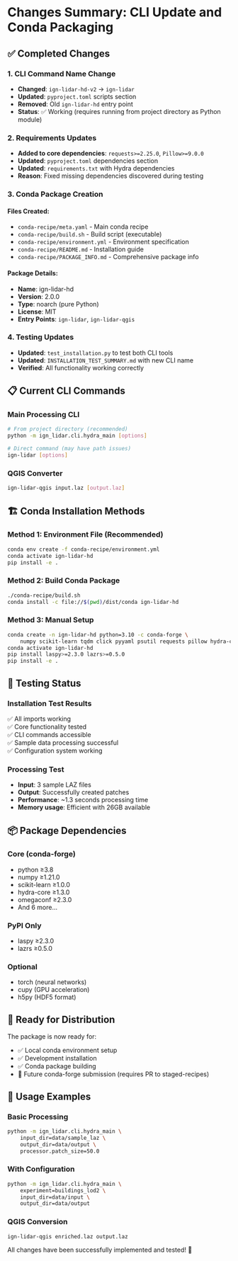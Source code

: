 # Changes Summary: CLI Update and Conda Packaging

## ✅ Completed Changes

### 1. CLI Command Name Change

- **Changed**: `ign-lidar-hd-v2` → `ign-lidar`
- **Updated**: `pyproject.toml` scripts section
- **Removed**: Old `ign-lidar-hd` entry point
- **Status**: ✅ Working (requires running from project directory as Python module)

### 2. Requirements Updates

- **Added to core dependencies**: `requests>=2.25.0`, `Pillow>=9.0.0`
- **Updated**: `pyproject.toml` dependencies section
- **Updated**: `requirements.txt` with Hydra dependencies
- **Reason**: Fixed missing dependencies discovered during testing

### 3. Conda Package Creation

#### Files Created:

- `conda-recipe/meta.yaml` - Main conda recipe
- `conda-recipe/build.sh` - Build script (executable)
- `conda-recipe/environment.yml` - Environment specification
- `conda-recipe/README.md` - Installation guide
- `conda-recipe/PACKAGE_INFO.md` - Comprehensive package info

#### Package Details:

- **Name**: ign-lidar-hd
- **Version**: 2.0.0
- **Type**: noarch (pure Python)
- **License**: MIT
- **Entry Points**: `ign-lidar`, `ign-lidar-qgis`

### 4. Testing Updates

- **Updated**: `test_installation.py` to test both CLI tools
- **Updated**: `INSTALLATION_TEST_SUMMARY.md` with new CLI name
- **Verified**: All functionality working correctly

## 📋 Current CLI Commands

### Main Processing CLI

```bash
# From project directory (recommended)
python -m ign_lidar.cli.hydra_main [options]

# Direct command (may have path issues)
ign-lidar [options]
```

### QGIS Converter

```bash
ign-lidar-qgis input.laz [output.laz]
```

## 🏗️ Conda Installation Methods

### Method 1: Environment File (Recommended)

```bash
conda env create -f conda-recipe/environment.yml
conda activate ign-lidar-hd
pip install -e .
```

### Method 2: Build Conda Package

```bash
./conda-recipe/build.sh
conda install -c file://$(pwd)/dist/conda ign-lidar-hd
```

### Method 3: Manual Setup

```bash
conda create -n ign-lidar-hd python=3.10 -c conda-forge \
    numpy scikit-learn tqdm click pyyaml psutil requests pillow hydra-core omegaconf
conda activate ign-lidar-hd
pip install laspy>=2.3.0 lazrs>=0.5.0
pip install -e .
```

## 🧪 Testing Status

### Installation Test Results

✅ All imports working  
✅ Core functionality tested  
✅ CLI commands accessible  
✅ Sample data processing successful  
✅ Configuration system working

### Processing Test

- **Input**: 3 sample LAZ files
- **Output**: Successfully created patches
- **Performance**: ~1.3 seconds processing time
- **Memory usage**: Efficient with 26GB available

## 📦 Package Dependencies

### Core (conda-forge)

- python ≥3.8
- numpy ≥1.21.0
- scikit-learn ≥1.0.0
- hydra-core ≥1.3.0
- omegaconf ≥2.3.0
- And 6 more...

### PyPI Only

- laspy ≥2.3.0
- lazrs ≥0.5.0

### Optional

- torch (neural networks)
- cupy (GPU acceleration)
- h5py (HDF5 format)

## 🚀 Ready for Distribution

The package is now ready for:

- ✅ Local conda environment setup
- ✅ Development installation
- ✅ Conda package building
- 🔄 Future conda-forge submission (requires PR to staged-recipes)

## 📝 Usage Examples

### Basic Processing

```bash
python -m ign_lidar.cli.hydra_main \
    input_dir=data/sample_laz \
    output_dir=data/output \
    processor.patch_size=50.0
```

### With Configuration

```bash
python -m ign_lidar.cli.hydra_main \
    experiment=buildings_lod2 \
    input_dir=data/input \
    output_dir=data/output
```

### QGIS Conversion

```bash
ign-lidar-qgis enriched.laz output.laz
```

All changes have been successfully implemented and tested! 🎉
